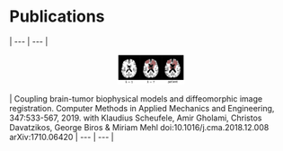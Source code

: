 # Publications


| --- | --- |
<p align="center">
<img src="pics/2019-scheufele-CMAME.png" alt="scheufele2019"  width="120"/>
</p>
|  Coupling brain-tumor biophysical models and diffeomorphic image registration.
Computer Methods in Applied Mechanics and Engineering, 347:533-567, 2019.
with Klaudius Scheufele, Amir Gholami, Christos Davatzikos, George Biros & Miriam Mehl
doi:10.1016/j.cma.2018.12.008
arXiv:1710.06420
| --- | --- |
